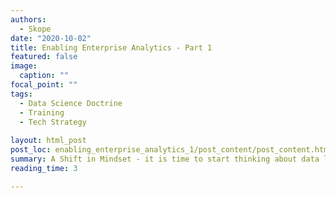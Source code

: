 ```yaml
---
authors:
  - Skope 
date: "2020-10-02" 
title: Enabling Enterprise Analytics - Part 1
featured: false
image:
  caption: "" 
focal_point: "" 
tags:
  - Data Science Doctrine
  - Training
  - Tech Strategy
  
layout: html_post
post_loc: enabling_enterprise_analytics_1/post_content/post_content.html
summary: A Shift in Mindset - it is time to start thinking about data literacy as a readiness problem
reading_time: 3

---
```

